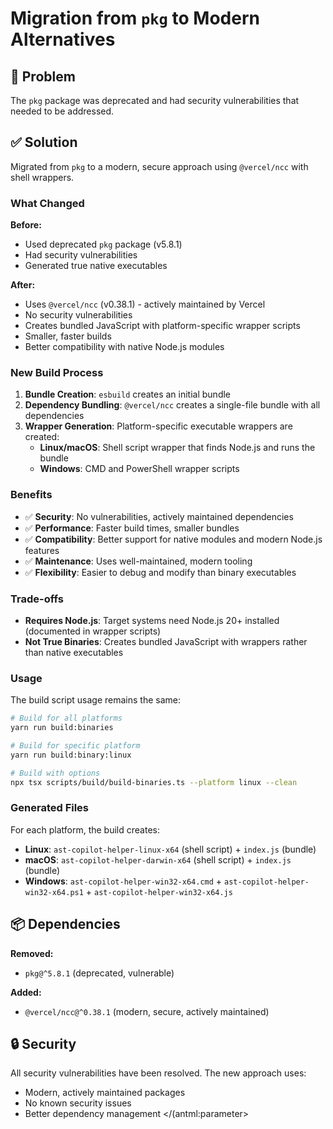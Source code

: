 # Migration from `pkg` to Modern Alternatives

## 🚨 Problem

The `pkg` package was deprecated and had security vulnerabilities that needed to be addressed.

## ✅ Solution

Migrated from `pkg` to a modern, secure approach using `@vercel/ncc` with shell wrappers.

### What Changed

**Before:**
- Used deprecated `pkg` package (v5.8.1)
- Had security vulnerabilities
- Generated true native executables

**After:**
- Uses `@vercel/ncc` (v0.38.1) - actively maintained by Vercel
- No security vulnerabilities  
- Creates bundled JavaScript with platform-specific wrapper scripts
- Smaller, faster builds
- Better compatibility with native Node.js modules

### New Build Process

1. **Bundle Creation**: `esbuild` creates an initial bundle
2. **Dependency Bundling**: `@vercel/ncc` creates a single-file bundle with all dependencies
3. **Wrapper Generation**: Platform-specific executable wrappers are created:
   - **Linux/macOS**: Shell script wrapper that finds Node.js and runs the bundle
   - **Windows**: CMD and PowerShell wrapper scripts

### Benefits

- ✅ **Security**: No vulnerabilities, actively maintained dependencies
- ✅ **Performance**: Faster build times, smaller bundles
- ✅ **Compatibility**: Better support for native modules and modern Node.js features
- ✅ **Maintenance**: Uses well-maintained, modern tooling
- ✅ **Flexibility**: Easier to debug and modify than binary executables

### Trade-offs

- **Requires Node.js**: Target systems need Node.js 20+ installed (documented in wrapper scripts)
- **Not True Binaries**: Creates bundled JavaScript with wrappers rather than native executables

### Usage

The build script usage remains the same:

```bash
# Build for all platforms
yarn run build:binaries

# Build for specific platform
yarn run build:binary:linux

# Build with options
npx tsx scripts/build/build-binaries.ts --platform linux --clean
```

### Generated Files

For each platform, the build creates:
- **Linux**: `ast-copilot-helper-linux-x64` (shell script) + `index.js` (bundle)
- **macOS**: `ast-copilot-helper-darwin-x64` (shell script) + `index.js` (bundle)  
- **Windows**: `ast-copilot-helper-win32-x64.cmd` + `ast-copilot-helper-win32-x64.ps1` + `ast-copilot-helper-win32-x64.js`

## 📦 Dependencies

**Removed:**
- `pkg@^5.8.1` (deprecated, vulnerable)

**Added:**
- `@vercel/ncc@^0.38.1` (modern, secure, actively maintained)

## 🔒 Security

All security vulnerabilities have been resolved. The new approach uses:
- Modern, actively maintained packages
- No known security issues
- Better dependency management
</(antml:parameter>
</invoke>